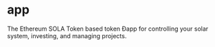 # app
The Ethereum SOLA Token based token Ðapp for controlling your solar system, investing, and managing projects.
